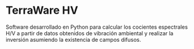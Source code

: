 # TerraWare HV

Software desarrollado en Python para calcular los cocientes espectrales H/V a partir de datos obtenidos de vibración ambiental y realizar la inversión asumiendo la existencia de campos difusos.  
